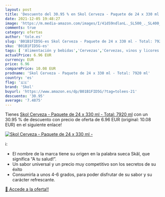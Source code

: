 ```yaml
---
layout: post
title: 'Descuento del 30.95 % en Skol Cerveza - Paquete de 24 x 330 ml - '
date: 2021-12-05 19:48:27
image: 'https://m.media-amazon.com/images/I/41dS9ndlanL._SL500_._SL400_.jpg'
comments: true
category: ofertas
author: 'tole.es'
slug: 'B01B1FID5G-es Skol Cerveza - Paquete de 24 x 330 ml - Total: 7920 ml'
sku: 'B01B1FID5G-es'
tags: [ 'Alimentación y bebidas','Cervezas','Cervezas, vinos y licores','cerveza','skol', ]
actualPrice: 6.96 EUR
currency: EUR
price: 6.96
comparePrice: 10.08 EUR
prodname: 'Skol Cerveza - Paquete de 24 x 330 ml - Total: 7920 ml'
country: 'es'
flag: '🇪🇸'
brand: 'Skol'
buyurl: 'https://www.amazon.es/dp/B01B1FID5G/?tag=tolees-21'
descuento: '30.95'
average: '7.4875'
---
```


Tienes [Skol Cerveza - Paquete de 24 x 330 ml - Total: 7920 ml](https://www.amazon.es/dp/B01B1FID5G/?tag=tolees-21) con un 30.95 % de descuento con precio de oferta de 6.96 EUR (original: 10.08 EUR) en el siguiente enlace!

[![Skol Cerveza - Paquete de 24 x 330 ml - ](https://m.media-amazon.com/images/I/41dS9ndlanL._SL500_._SL400_.jpg)](https://www.amazon.es/dp/B01B1FID5G/?tag=tolees-21)

ℹ️:

- El nombre de la marca tiene su origen en la palabra sueca Skâl, que significa “A tu salud!”.
- Un sabor universal y un precio muy competitivo son los secretos de su éxito
- Consumirla a unos 4-6 grados, para poder disfrutar de su sabor y su carácter refrescante.

[🛒 Accede a la oferta!!](https://www.amazon.es/dp/B01B1FID5G/?tag=tolees-21)
